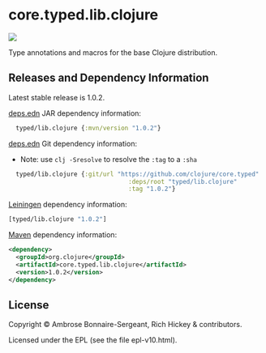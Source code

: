 # core.typed.lib.clojure

<a href='http://typedclojure.org'><img src='images/part-of-typed-clojure-project.png'></a>

Type annotations and macros for the base Clojure distribution.

## Releases and Dependency Information

Latest stable release is 1.0.2.

[deps.edn](https://clojure.org/reference/deps_and_cli) JAR dependency information:

```clj
  typed/lib.clojure {:mvn/version "1.0.2"}
 ```

[deps.edn](https://clojure.org/reference/deps_and_cli) Git dependency information:

- Note: use `clj -Sresolve` to resolve the `:tag` to a `:sha`

```clj
  typed/lib.clojure {:git/url "https://github.com/clojure/core.typed"
                                 :deps/root "typed/lib.clojure"
                                 :tag "1.0.2"}
```

[Leiningen](https://github.com/technomancy/leiningen) dependency information:

```clojure
[typed/lib.clojure "1.0.2"]
```

[Maven](https://maven.apache.org/) dependency information:

```XML
<dependency>
  <groupId>org.clojure</groupId>
  <artifactId>core.typed.lib.clojure</artifactId>
  <version>1.0.2</version>
</dependency>
```

## License

Copyright © Ambrose Bonnaire-Sergeant, Rich Hickey & contributors.

Licensed under the EPL (see the file epl-v10.html).
